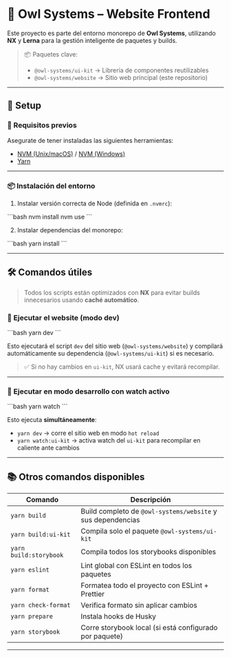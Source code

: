 # 🦉 Owl Systems – Website Frontend

Este proyecto es parte del entorno monorepo de **Owl Systems**, utilizando **NX** y **Lerna** para la gestión inteligente de paquetes y builds.

> 📦 Paquetes clave:
>
> - `@owl-systems/ui-kit` → Librería de componentes reutilizables
> - `@owl-systems/website` → Sitio web principal (este repositorio)

---

## 🚀 Setup

### 🔧 Requisitos previos

Asegurate de tener instaladas las siguientes herramientas:

- [NVM (Unix/macOS)](https://github.com/nvm-sh/nvm) / [NVM (Windows)](https://github.com/coreybutler/nvm-windows)
- [Yarn](https://classic.yarnpkg.com/lang/en/docs/install/)

---

### 📦 Instalación del entorno

1. Instalar versión correcta de Node (definida en `.nvmrc`):

\`\`\`bash
nvm install
nvm use
\`\`\`

2. Instalar dependencias del monorepo:

\`\`\`bash
yarn install
\`\`\`

---

## 🛠️ Comandos útiles

> Todos los scripts están optimizados con **NX** para evitar builds innecesarios usando **caché automático**.

### 🧪 Ejecutar el website (modo dev)

\`\`\`bash
yarn dev
\`\`\`

Esto ejecutará el script `dev` del sitio web (`@owl-systems/website`) y compilará automáticamente su dependencia (`@owl-systems/ui-kit`) si es necesario.

> ✅ Si no hay cambios en `ui-kit`, NX usará cache y evitará recompilar.

---

### 🧪 Ejecutar en modo desarrollo con watch activo

\`\`\`bash
yarn watch
\`\`\`

Esto ejecuta **simultáneamente**:

- `yarn dev` → corre el sitio web en modo `hot reload`
- `yarn watch:ui-kit` → activa watch del `ui-kit` para recompilar en caliente ante cambios

---

## 📚 Otros comandos disponibles

| Comando                | Descripción                                                 |
| ---------------------- | ----------------------------------------------------------- |
| `yarn build`           | Build completo de `@owl-systems/website` y sus dependencias |
| `yarn build:ui-kit`    | Compila solo el paquete `@owl-systems/ui-kit`               |
| `yarn build:storybook` | Compila todos los storybooks disponibles                    |
| `yarn eslint`          | Lint global con ESLint en todos los paquetes                |
| `yarn format`          | Formatea todo el proyecto con ESLint + Prettier             |
| `yarn check-format`    | Verifica formato sin aplicar cambios                        |
| `yarn prepare`         | Instala hooks de Husky                                      |
| `yarn storybook`       | Corre storybook local (si está configurado por paquete)     |

---
